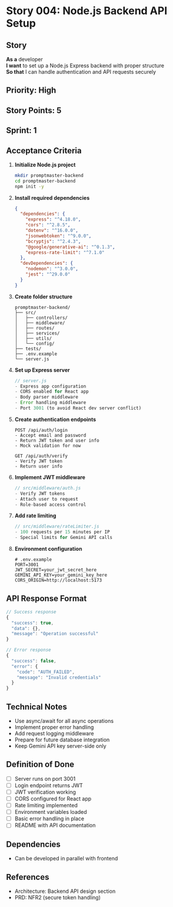 # Story 004: Node.js Backend API Setup

## Story
**As a** developer  
**I want** to set up a Node.js Express backend with proper structure  
**So that** I can handle authentication and API requests securely

## Priority: High
## Story Points: 5
## Sprint: 1

## Acceptance Criteria

1. **Initialize Node.js project**
   ```bash
   mkdir promptmaster-backend
   cd promptmaster-backend
   npm init -y
   ```

2. **Install required dependencies**
   ```json
   {
     "dependencies": {
       "express": "^4.18.0",
       "cors": "^2.8.5",
       "dotenv": "^16.0.0",
       "jsonwebtoken": "^9.0.0",
       "bcryptjs": "^2.4.3",
       "@google/generative-ai": "^0.1.3",
       "express-rate-limit": "^7.1.0"
     },
     "devDependencies": {
       "nodemon": "^3.0.0",
       "jest": "^29.0.0"
     }
   }
   ```

3. **Create folder structure**
   ```
   promptmaster-backend/
   ├── src/
   │   ├── controllers/
   │   ├── middleware/
   │   ├── routes/
   │   ├── services/
   │   ├── utils/
   │   └── config/
   ├── tests/
   ├── .env.example
   └── server.js
   ```

4. **Set up Express server**
   ```javascript
   // server.js
   - Express app configuration
   - CORS enabled for React app
   - Body parser middleware
   - Error handling middleware
   - Port 3001 (to avoid React dev server conflict)
   ```

5. **Create authentication endpoints**
   ```
   POST /api/auth/login
   - Accept email and password
   - Return JWT token and user info
   - Mock validation for now
   
   GET /api/auth/verify
   - Verify JWT token
   - Return user info
   ```

6. **Implement JWT middleware**
   ```javascript
   // src/middleware/auth.js
   - Verify JWT tokens
   - Attach user to request
   - Role-based access control
   ```

7. **Add rate limiting**
   ```javascript
   // src/middleware/rateLimiter.js
   - 100 requests per 15 minutes per IP
   - Special limits for Gemini API calls
   ```

8. **Environment configuration**
   ```
   # .env.example
   PORT=3001
   JWT_SECRET=your_jwt_secret_here
   GEMINI_API_KEY=your_gemini_key_here
   CORS_ORIGIN=http://localhost:5173
   ```

## API Response Format

```javascript
// Success response
{
  "success": true,
  "data": {},
  "message": "Operation successful"
}

// Error response
{
  "success": false,
  "error": {
    "code": "AUTH_FAILED",
    "message": "Invalid credentials"
  }
}
```

## Technical Notes

- Use async/await for all async operations
- Implement proper error handling
- Add request logging middleware
- Prepare for future database integration
- Keep Gemini API key server-side only

## Definition of Done

- [ ] Server runs on port 3001
- [ ] Login endpoint returns JWT
- [ ] JWT verification working
- [ ] CORS configured for React app
- [ ] Rate limiting implemented
- [ ] Environment variables loaded
- [ ] Basic error handling in place
- [ ] README with API documentation

## Dependencies
- Can be developed in parallel with frontend

## References
- Architecture: Backend API design section
- PRD: NFR2 (secure token handling)